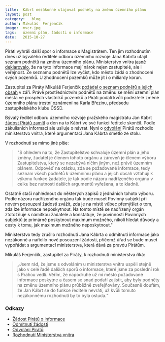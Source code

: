 ```yaml
---
title:	Kábrt nezákonně utajoval podněty na změnu územního plánu
layout:	post
category:	blog
author:	Mikuláš  Ferjenčík
image:	mvcr.jpg
tags:	územní plán, žádosti o informace
date:	2015-10-27
---
```


Piráti vyhráli další spor o informace s Magistrátem. Ten jim rozhodnutím dnes už bývalého ředitele odboru územního rozvoje Jana Kábrta utajil seznam podnětů na změnu územního plánu. Ministerstvo vnitra [jasně deklarovalo](https://github.com/pirati-cz/KlubPraha/blob/master/spisy/2015/130-tabulka-podnetu/5-rozhodnut-mvcr/rozhodnuti-o-odvolani.pdf), že na tyto informace mají nárok nejen zastupitelé, ale i veřejnost. Ze seznamu podnětů lze vyčíst, kdo město žádá o zhodnocení svých pozemků. U zhodnocení pozemků může jít i o miliardy korun.

Zastupitel za Piráty Mikuláš Ferjenčík [požádal o seznam podnětů a jejich obsah](https://github.com/pirati-cz/KlubPraha/blob/master/spisy/2015/130-tabulka-podnetu/1-zadost/main.pdf) v září. Právě prostřednictvím podnětů na změnu se mění uzemní plán města ve prospěch vlastníků pozemků a Piráti podali kvůli podezřelé změně územního plánu trestní oznámení na Karla Březinu, předsedu zastupitelského klubu ČSSD. 

Bývalý ředitel odboru územního rozvoje pražského magistrátu Jan Kábrt [žádost Pirátů zamítl](https://github.com/pirati-cz/KlubPraha/blob/master/spisy/2015/130-tabulka-podnetu/2-odmitnuti/odmitnuti.pdf) a den na to Kábrt ve své funkci ředitele skončil. Podle zákulisních informací ale usiluje o návrat. Nyní o [odvolání](https://github.com/pirati-cz/KlubPraha/blob/master/spisy/2015/130-tabulka-podnetu/3-odvolani/main.pdf) Pirátů rozhodlo ministerstvo vnitra, které argumentaci Jana Kábrta smetlo ze stolu.

V rozhodnutí se mimo jiné píše: 

> "S ohledem na to, že Zastupitelstvo schvaluje územní plán a jeho změny, žadatel je členem tohoto orgánu a zároveň je členem výboru Zastupitelstva, který se nezabývá ničím jiným, než právě územním plánem. Odpověď na otázku, zda se požadované informace, tedy seznam všech podnětů k územnímu plánu a jejich obsah vztahují k výkonu funkce žadatele, je tak podle názoru nadřízeného orgánu v celku bez nutnosti dalších argumentů vyřešena, a to kladně.

Ostatně stačí nahlédnout do některých zápisů z jednáních tohoto výboru. Podle názoru nadřízeného orgánu tak
bude muset Povinný subjekt při novém posouzení žádosti zvážit, zda je na místě vůbec přemýšlet o tom, zda lze informace neposkytnout. Na tomto místě se nadřízený orgán ztotožňuje s námitkou žadatele a konstatuje, že povinností Povinných subjektů je primárně poskytnout maximum možného, nikoli hledat důvody a cesty k tomu, jak maximum možného neposkytnout."

Ministerstvo tedy zrušilo rozhodnutí Jana Kábrta o odmítnutí informace jako nezákonné a nařídilo nové posouzení žádosti, přičemž úřad se bude muset vypořádat s argumentací ministerstva, která dává za pravdu Pirátům.

Mikuláš Ferjenčík, zastupitel za Piráty, k rozhodnutí ministerstva říká: 

> „Jsem rád, že jsme s odvoláním u ministerstva vnitra uspěli stejně jako v celé řadě dalších sporů o informace, které jsme za poslední rok s Prahou vedli. Věřím, že napodruhé už mi město požadované informace poskytne a časem se snad podaří zajistit, aby byly podněty na změnu územního plánu průběžně zveřejňovány. Současně doufám, že Jan Kábrt se do funkce ředitele nevrátí, už kvůli tomuto nezákonnému rozhodnutí by to byla ostuda.“

### Odkazy
- [Žádost Pirátů o informace](https://github.com/pirati-cz/KlubPraha/blob/master/spisy/2015/130-tabulka-podnetu/1-zadost/main.pdf)
- [Odmítnutí žádosti](https://github.com/pirati-cz/KlubPraha/blob/master/spisy/2015/130-tabulka-podnetu/2-odmitnuti/odmitnuti.pdf)
- [Odvolání Pirátů](https://github.com/pirati-cz/KlubPraha/blob/master/spisy/2015/130-tabulka-podnetu/3-odvolani/main.pdf)
- [Rozhodnutí Ministerstva vnitra](https://github.com/pirati-cz/KlubPraha/blob/master/spisy/2015/130-tabulka-podnetu/5-rozhodnut-mvcr/rozhodnuti-o-odvolani.pdf)



